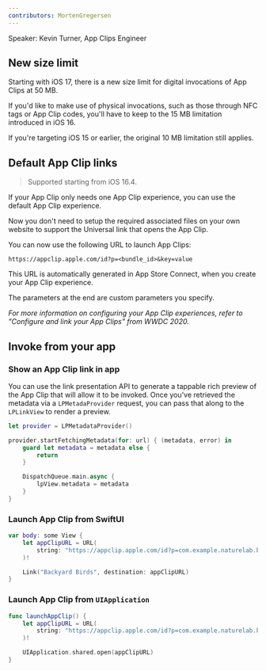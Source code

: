 ```yaml
---
contributors: MortenGregersen
---
```


Speaker: Kevin Turner, App Clips Engineer

## New size limit

Starting with iOS 17, there is a new size limit for digital invocations of App Clips at 50 MB.

If you'd like to make use of physical invocations, such as those through NFC tags or App Clip codes, you'll have to keep to the 15 MB limitation introduced in iOS 16.

If you're targeting iOS 15 or earlier, the original 10 MB limitation still applies.

## Default App Clip links

> Supported starting from iOS 16.4.

If your App Clip only needs one App Clip experience, you can use the default App Clip experience.

Now you don't need to setup the required associated files on your own website to support the Universal link that opens the App Clip.

You can now use the following URL to launch App Clips:

`https://appclip.apple.com/id?p=<bundle_id>&key=value`

This URL is automatically generated in App Store Connect, when you create your App Clip experience.

The parameters at the end are custom parameters you specify.

*For more information on configuring your App Clip experiences, refer to "Configure and link your App Clips" from WWDC 2020.*

## Invoke from your app

### Show an App Clip link in app

You can use the link presentation API to generate a tappable rich preview of the App Clip that will allow it to be invoked. Once you've retrieved the metadata via a `LPMetadaProvider` request, you can pass that along to the `LPLinkView` to render a preview.

```swift
let provider = LPMetadataProvider()

provider.startFetchingMetadata(for: url) { (metadata, error) in
    guard let metadata = metadata else {
        return
    }

    DispatchQueue.main.async {
        lpView.metadata = metadata
    }
}
```

### Launch App Clip from SwiftUI

```swift
var body: some View {
    let appClipURL = URL(
        string: "https://appclip.apple.com/id?p=com.example.naturelab.backyardbirds.Clip"
    )!

    Link("Backyard Birds", destination: appClipURL)
}
```

### Launch App Clip from `UIApplication`

```swift
func launchAppClip() {
    let appClipURL = URL(
        string: "https://appclip.apple.com/id?p=com.example.naturelab.backyardbirds.Clip"
    )!

    UIApplication.shared.open(appClipURL)
}
```
